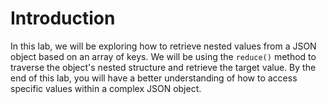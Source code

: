 # Introduction

In this lab, we will be exploring how to retrieve nested values from a JSON object based on an array of keys. We will be using the `reduce()` method to traverse the object's nested structure and retrieve the target value. By the end of this lab, you will have a better understanding of how to access specific values within a complex JSON object.
